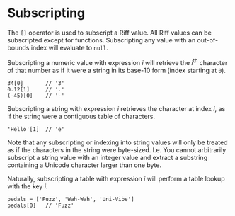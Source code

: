 # Subscripting

The `[]` operator is used to subscript a Riff value. All Riff values can be
subscripted except for functions. Subscripting any value with an out-of-bounds
index will evaluate to `null`.

Subscripting a numeric value with expression $i$ will retrieve the
$i$<sup>th</sup> character of that number as if it were a string in its base-10
form (index starting at `0`).

```riff
34[0]       // '3'
0.12[1]     // '.'
(-45)[0]    // '-'
```

Subscripting a string with expression $i$ retrieves the character at index $i$,
as if the string were a contiguous table of characters.

```riff
'Hello'[1]  // 'e'
```

Note that any subscripting or indexing into string values will only be treated
as if the characters in the string were byte-sized. I.e. You cannot arbitrarily
subscript a string value with an integer value and extract a substring
containing a Unicode character larger than one byte.

Naturally, subscripting a table with expression $i$ will perform a table lookup
with the key $i$.

```riff
pedals = ['Fuzz', 'Wah-Wah', 'Uni-Vibe']
pedals[0]   // 'Fuzz'
```
